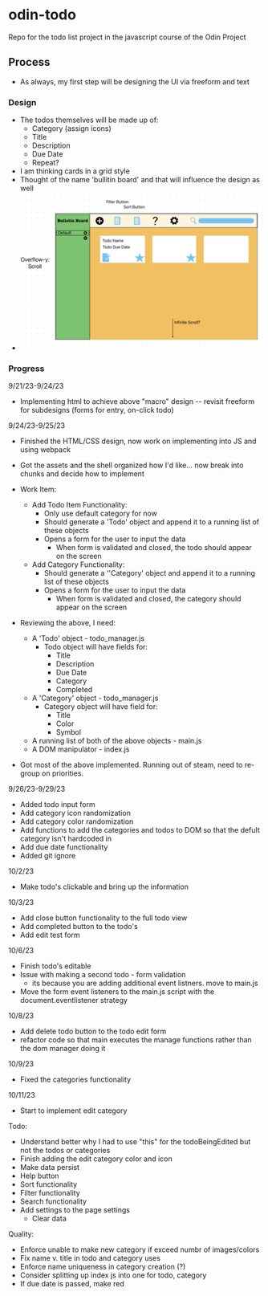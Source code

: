 # odin-todo
Repo for the todo list project in the javascript course of the Odin Project

## Process  

- As always, my first step will be designing the UI via freeform and text  

### Design 

- The todos themselves will be made up of:
    - Category (assign icons)
    - Title
    - Description
    - Due Date
    - Repeat?
- I am thinking cards in a grid style
- Thought of the name 'bullitin board' and that will influence the design as well
- <img src="design/Screenshot 2023-09-21 at 8.36.29 PM.png">

### Progress

9/21/23-9/24/23
- Implementing html to achieve above "macro" design -- revisit freeform for subdesigns (forms for entry, on-click todo)

9/24/23-9/25/23
- Finished the HTML/CSS design, now work on implementing into JS and using webpack
- Got the assets and the shell organized how I'd like... now break into chunks and decide how to implement 

- Work Item:
    - Add Todo Item Functionality:
        - Only use default category for now
        - Should generate a 'Todo' object and append it to a running list of these objects
        - Opens a form for the user to input the data 
            - When form is validated and closed, the todo should appear on the screen 
    - Add Category Functionality:
        - Should generate a ''Category' object and append it to a running list of these objects
        - Opens a form for the user to input the data 
            - When form is validated and closed, the category should appear on the screen

- Reviewing the above, I need:
    - A 'Todo' object - todo_manager.js
        - Todo object will have fields for:
            - Title
            - Description
            - Due Date
            - Category
            - Completed
    - A 'Category' object - todo_manager.js
        - Category object will have field for:
            - Title
            - Color
            - Symbol
    - A running list of both of the above objects - main.js
    - A DOM manipulator - index.js

- Got most of the above implemented. Running out of steam, need to re-group on priorities.

9/26/23-9/29/23
- Added todo input form  
- Add category icon randomization 
- Add category color randomization
- Add functions to add the categories and todos to DOM so that the defult category isn't hardcoded in
- Add due date functionality 
- Added git ignore 

10/2/23
- Make todo's clickable and bring up the information

10/3/23
- Add close button functionality to the full todo view
- Add completed button to the todo's
- Add edit test form

10/6/23
- Finish todo's editable 
- Issue with making a second todo - form validation
    - its because you are adding additional event listners. move to main.js
- Move the form event listeners to the main.js script with the document.eventlistener strategy

10/8/23
- Add delete todo button to the todo edit form
- refactor code so that main executes the manage functions rather than the dom manager doing it

10/9/23
- Fixed the categories functionality

10/11/23
- Start to implement edit category

Todo:
- Understand better why I had to use "this" for the todoBeingEdited but not the todos or categories 
- Finish adding the edit category color and icon
- Make data persist
- Help button
- Sort functionality
- Filter functionality
- Search functionality
- Add settings to the page settings 
    - Clear data

Quality:
- Enforce unable to make new category if exceed numbr of images/colors
- Fix name v. title in todo and category uses
- Enforce name uniqueness in category creation (?)
- Consider splitting up index js into one for todo, category
- If due date is passed, make red 